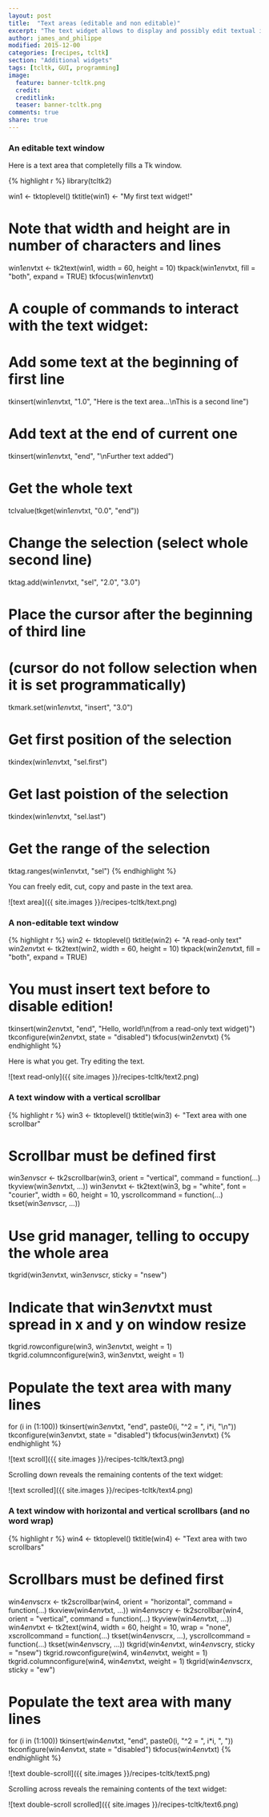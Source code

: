 ```yaml
---
layout: post
title:  "Text areas (editable and non editable)"
excerpt: "The text widget allows to display and possibly edit textual information."
author: james_and_philippe
modified: 2015-12-00
categories: [recipes, tcltk]
section: "Additional widgets"
tags: [tcltk, GUI, programming]
image:
  feature: banner-tcltk.png
  credit: 
  creditlink: 
  teaser: banner-tcltk.png
comments: true
share: true
---
```


### An editable text window

Here is a text area that completelly fills a Tk window.


{% highlight r %}
library(tcltk2)

win1  <- tktoplevel()
tktitle(win1) <- "My first text widget!"
# Note that width and height are in number of characters and lines
win1$env$txt <- tk2text(win1, width = 60, height = 10)
tkpack(win1$env$txt, fill = "both", expand = TRUE)
tkfocus(win1$env$txt)

# A couple of commands to interact with the text widget:
# Add some text at the beginning of first line
tkinsert(win1$env$txt,
  "1.0", "Here is the text area...\nThis is a second line")
# Add text at the end of current one
tkinsert(win1$env$txt, "end", "\nFurther text added")
# Get the whole text
tclvalue(tkget(win1$env$txt, "0.0", "end"))
# Change the selection (select whole second line)
tktag.add(win1$env$txt, "sel", "2.0", "3.0")
# Place the cursor after the beginning of third line
# (cursor do not follow selection when it is set programmatically)
tkmark.set(win1$env$txt, "insert", "3.0")
# Get first position of the selection
tkindex(win1$env$txt, "sel.first")
# Get last poistion of the selection
tkindex(win1$env$txt, "sel.last")
# Get the range of the selection
tktag.ranges(win1$env$txt, "sel")
{% endhighlight %}

You can freely edit, cut, copy and paste in the text area.

![text area]({{ site.images }}/recipes-tcltk/text.png)


### A non-editable text window


{% highlight r %}
win2  <- tktoplevel()
tktitle(win2) <- "A read-only text"
win2$env$txt <- tk2text(win2, width = 60, height = 10)
tkpack(win2$env$txt, fill = "both", expand = TRUE)
# You must insert text before to disable edition!
tkinsert(win2$env$txt, "end", "Hello, world!\n(from a read-only text widget)")
tkconfigure(win2$env$txt, state = "disabled")
tkfocus(win2$env$txt)
{% endhighlight %}

Here is what you get. Try editing the text.

![text read-only]({{ site.images }}/recipes-tcltk/text2.png)


### A text window with a vertical scrollbar


{% highlight r %}
win3  <- tktoplevel()
tktitle(win3) <- "Text area with one scrollbar"
# Scrollbar must be defined first
win3$env$scr <- tk2scrollbar(win3, orient = "vertical",
  command = function(...) tkyview(win3$env$txt, ...))
win3$env$txt <- tk2text(win3, bg = "white",
  font = "courier", width = 60, height = 10,
  yscrollcommand = function(...) tkset(win3$env$scr, ...))
# Use grid manager, telling to occupy the whole area
tkgrid(win3$env$txt, win3$env$scr, sticky = "nsew")
# Indicate that win3$env$txt must spread in x and y on window resize
tkgrid.rowconfigure(win3, win3$env$txt, weight = 1)
tkgrid.columnconfigure(win3, win3$env$txt, weight = 1)
# Populate the text area with many lines
for (i in (1:100))
  tkinsert(win3$env$txt, "end", paste0(i, "^2 = ", i*i, "\n"))
tkconfigure(win3$env$txt, state = "disabled")
tkfocus(win3$env$txt)
{% endhighlight %}

![text scroll]({{ site.images }}/recipes-tcltk/text3.png)

Scrolling down reveals the remaining contents of the text widget: 

![text scrolled]({{ site.images }}/recipes-tcltk/text4.png)


### A text window with horizontal and vertical scrollbars (and no word wrap)


{% highlight r %}
win4  <- tktoplevel()
tktitle(win4) <- "Text area with two scrollbars"
# Scrollbars must be defined first
win4$env$scrx <- tk2scrollbar(win4, orient = "horizontal",
  command = function(...) tkxview(win4$env$txt, ...))
win4$env$scry <- tk2scrollbar(win4, orient = "vertical",
  command = function(...) tkyview(win4$env$txt, ...))
win4$env$txt <- tk2text(win4, width = 60, height = 10, wrap = "none",
  xscrollcommand = function(...) tkset(win4$env$scrx, ...),
  yscrollcommand = function(...) tkset(win4$env$scry, ...))
tkgrid(win4$env$txt, win4$env$scry, sticky = "nsew")
tkgrid.rowconfigure(win4, win4$env$txt, weight = 1)
tkgrid.columnconfigure(win4, win4$env$txt, weight = 1)
tkgrid(win4$env$scrx, sticky = "ew")
# Populate the text area with many lines
for (i in (1:100))
  tkinsert(win4$env$txt, "end", paste0(i, "^2 = ", i*i, ", "))
tkconfigure(win4$env$txt, state = "disabled")
tkfocus(win4$env$txt)
{% endhighlight %}

![text double-scroll]({{ site.images }}/recipes-tcltk/text5.png)

Scrolling across reveals the remaining contents of the text widget: 

![text double-scroll scrolled]({{ site.images }}/recipes-tcltk/text6.png)
